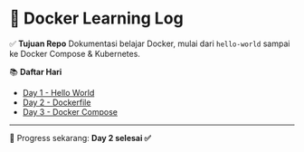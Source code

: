 # 🐳 Docker Learning Log

✅ **Tujuan Repo**
Dokumentasi belajar Docker, mulai dari `hello-world` sampai ke Docker Compose & Kubernetes.

📚 **Daftar Hari**
- [Day 1 - Hello World](./day-1/README.md)
- [Day 2 - Dockerfile](./day-2/README.md)
- [Day 3 - Docker Compose](./day-3/README.md)

---

🎯 Progress sekarang: **Day 2 selesai ✅**
